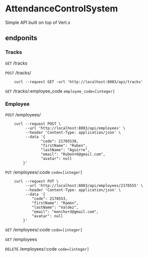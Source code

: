 # AttendanceControlSystem

Simple API built on top of Vert.x

## endponits

### Tracks

`GET` /tracks

`POST` /tracks/
```
    curl --request GET -url 'http://localhost:8083/api/tracks'
```

`GET` /tracks/:employee_code `employee_code=[integer]`

### Employee

`POST` /employees/
```
    curl --request POST \
         --url 'http://localhost:8083/api/employees' \
         --header 'Content-Type: application/json' \
         --data '{
                "code": 21705538,
                "firstName": "Ruben",
                "lastName": "Aguirre",
                "email": "Ruben+6@gmail.com",
                "avatar": null
        }'
```

`PUT` /employees/:code `code=[integer]`
```
    curl --request PUT \
         --url 'http://localhost:8083/api/employees/2170555' \
         --header 'Content-Type: application/json' \
         --data '{
            "code": 2170553,
            "firstName": "Ramón",
            "lastName": "Valdez",
            "email": "moncho+3@gmail.com",
            "avatar": null
        }'
```

`GET`  /employees/:code `code=[integer]`

`GET` /employees

`DELETE` /employees/:code `code=[integer]`
